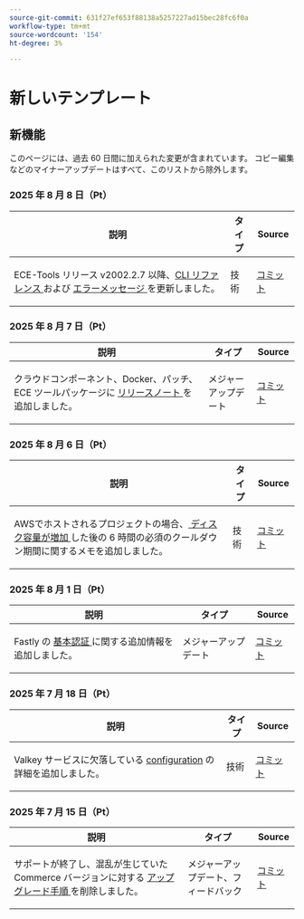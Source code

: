 ```yaml
---
source-git-commit: 631f27ef653f88138a5257227ad15bec28fc6f0a
workflow-type: tm+mt
source-wordcount: '154'
ht-degree: 3%

---
```

# 新しいテンプレート

## 新機能

このページには、過去 60 日間に加えられた変更が含まれています。 コピー編集などのマイナーアップデートはすべて、このリストから除外します。

### 2025 年 8 月 8 日（Pt）

<table style="table-layout:auto;">
  <thead>
    <tr>
      <th>説明</th>
      <th>タイプ</th>
      <th>Source</th>
    </tr>
  </thead>
  <tbody>
    <tr>
      <td><p>ECE-Tools リリース v2002.2.7 以降、<a href="https://experienceleague.adobe.com/ja/docs/commerce-on-cloud/user-guide/dev-tools/ece-tools/ece-tools-cli-reference">CLI リファレンス </a> および <a href="https://experienceleague.adobe.com/ja/docs/commerce-on-cloud/user-guide/dev-tools/ece-tools/error-reference"> エラーメッセージ </a> を更新しました。</p>
</td>
      <td>
        技術
      </td>
      <td><a href="https://github.com/AdobeDocs/commerce-on-cloud.en/commit/8cf7b01cbd9fe32a89d83db5b4eac7638b834c49">コミット</a></td>
    </tr>
  </tbody>
</table>

### 2025 年 8 月 7 日（Pt）

<table style="table-layout:auto;">
  <thead>
    <tr>
      <th>説明</th>
      <th>タイプ</th>
      <th>Source</th>
    </tr>
  </thead>
  <tbody>
    <tr>
      <td><p>クラウドコンポーネント、Docker、パッチ、ECE ツールパッケージに <a href="https://experienceleague.adobe.com/ja/docs/commerce-on-cloud/user-guide/release-notes/cloud-tools-suite"> リリースノート </a> を追加しました。</p>
</td>
      <td>
        メジャーアップデート
      </td>
      <td><a href="https://github.com/AdobeDocs/commerce-on-cloud.en/commit/7aecdc89a2f4e0103cfe46ed1c2dc7b93566baf5">コミット</a></td>
    </tr>
  </tbody>
</table>

### 2025 年 8 月 6 日（Pt）

<table style="table-layout:auto;">
  <thead>
    <tr>
      <th>説明</th>
      <th>タイプ</th>
      <th>Source</th>
    </tr>
  </thead>
  <tbody>
    <tr>
      <td><p>AWSでホストされるプロジェクトの場合、<a href="https://experienceleague.adobe.com/ja/docs/commerce-on-cloud/user-guide/develop/storage/manage-disk-space"> ディスク容量が増加 </a> した後の 6 時間の必須のクールダウン期間に関するメモを追加しました。</p>
</td>
      <td>
        技術
      </td>
      <td><a href="https://github.com/AdobeDocs/commerce-on-cloud.en/commit/a04d056377da4fec9a54503d959f90ebf605de41">コミット</a></td>
    </tr>
  </tbody>
</table>

### 2025 年 8 月 1 日（Pt）

<table style="table-layout:auto;">
  <thead>
    <tr>
      <th>説明</th>
      <th>タイプ</th>
      <th>Source</th>
    </tr>
  </thead>
  <tbody>
    <tr>
      <td><p>Fastly の <a href="https://experienceleague.adobe.com/ja/docs/commerce-on-cloud/user-guide/cdn/setup-fastly/fastly-custom-cache-configuration"> 基本認証 </a> に関する追加情報を追加しました。</p>
</td>
      <td>
        メジャーアップデート
      </td>
      <td><a href="https://github.com/AdobeDocs/commerce-on-cloud.en/commit/6d949fbbab631e633ba27641a48829d74856fcaa">コミット</a></td>
    </tr>
  </tbody>
</table>

### 2025 年 7 月 18 日（Pt）

<table style="table-layout:auto;">
  <thead>
    <tr>
      <th>説明</th>
      <th>タイプ</th>
      <th>Source</th>
    </tr>
  </thead>
  <tbody>
    <tr>
      <td><p>Valkey サービスに欠落している <a href="https://experienceleague.adobe.com/ja/docs/commerce-on-cloud/user-guide/configure/service/valkey">configuration</a> の詳細を追加しました。</p>
</td>
      <td>
        技術
      </td>
      <td><a href="https://github.com/AdobeDocs/commerce-on-cloud.en/commit/add0d4f3bd91b66fd1bd8f5306ff206076121871">コミット</a></td>
    </tr>
  </tbody>
</table>

### 2025 年 7 月 15 日（Pt）

<table style="table-layout:auto;">
  <thead>
    <tr>
      <th>説明</th>
      <th>タイプ</th>
      <th>Source</th>
    </tr>
  </thead>
  <tbody>
    <tr>
      <td><p>サポートが終了し、混乱が生じていたCommerce バージョンに対する <a href="https://experienceleague.adobe.com/ja/docs/commerce-on-cloud/user-guide/develop/upgrade/commerce-version"> アップグレード手順 </a> を削除しました。</p>
</td>
      <td>
        メジャーアップデート、フィードバック
      </td>
      <td><a href="https://github.com/AdobeDocs/commerce-on-cloud.en/commit/7c0fcf520cd76f25d51f3a644a60132ac6028959">コミット</a></td>
    </tr>
  </tbody>
</table>
